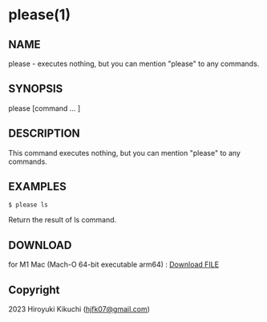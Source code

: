 # please(1)

## NAME
  please - executes nothing, but you can mention "please" to any commands.

## SYNOPSIS
  please [command ... ]
  
## DESCRIPTION
  This command executes nothing, but you can mention "please" to any commands.

## EXAMPLES
    $ please ls
  
  Return the result of ls command.

## DOWNLOAD
  for M1 Mac (Mach-O 64-bit executable arm64) : <a id="raw-url" href="https://raw.githubusercontent.com/Hiro07/please/releases/download/v1.0.0/please">Download FILE</a>

## Copyright
  2023 Hiroyuki Kikuchi (hjfk07@gmail.com)
